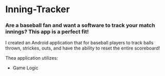 # Inning-Tracker

### Are a baseball fan and want a software to track your match innings? This app is a perfect fit!

I created an Android application that for baseball players to track balls thrown, strickes, outs, and have the ability to reset the entire scoreboard!

Thea application utilizes:
  - Game Logic
